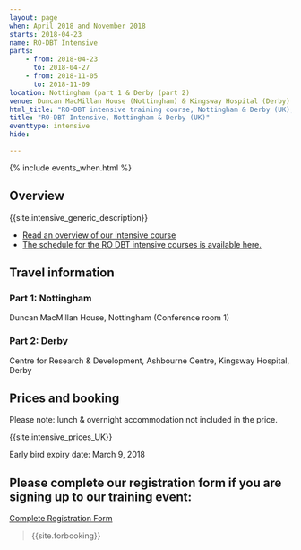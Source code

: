 ```yaml
---
layout: page
when: April 2018 and November 2018
starts: 2018-04-23
name: RO-DBT Intensive
parts:
    - from: 2018-04-23
      to: 2018-04-27
    - from: 2018-11-05
      to: 2018-11-09
location: Nottingham (part 1 & Derby (part 2)
venue: Duncan MacMillan House (Nottingham) & Kingsway Hospital (Derby)
html_title: "RO-DBT intensive training course, Nottingham & Derby (UK), 2018"
title: "RO-DBT Intensive, Nottingham & Derby (UK)"
eventtype: intensive
hide:

---
```



{% include events_when.html %}


## Overview

{{site.intensive_generic_description}}

- [Read an overview of our intensive course](/training/intensive.html)
- [The schedule for the RO DBT intensive courses is available here.](/training/intensive/timetable.html)


## Travel information

### Part 1: Nottingham
Duncan MacMillan House, Nottingham (Conference room 1)

### Part 2: Derby
Centre for Research & Development, Ashbourne Centre, Kingsway Hospital, Derby 


## Prices and booking
Please note: lunch & overnight accommodation not included in the price.

{{site.intensive_prices_UK}}

Early bird expiry date: March 9, 2018


## Please complete our registration form if you are signing up to our training event:
[Complete Registration Form](http://goo.gl/forms/PrthbLygcq)

> {{site.forbooking}}
